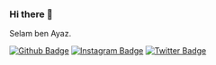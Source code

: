 ### Hi there 👋

Selam ben Ayaz.

[![Github Badge](https://img.shields.io/badge/-Github-000?style=quare&labelColor=000&logo=Github&logoColor=white&link=link)](github.com/matodias) 
[![Instagram Badge](https://img.shields.io/badge/-Instagram-C13584?style=flat-quare&labelColor=C13584&logo=instagram&logoColor=white&link=link)](https://www.instagram.com/matodiass/) 
[![Twitter Badge](https://img.shields.io/badge/-Twitter-000000?style=flat-quare&labelColor=000000&logo=twitter&logoColor=white&link)](https://twitter.com/matodias7) 

